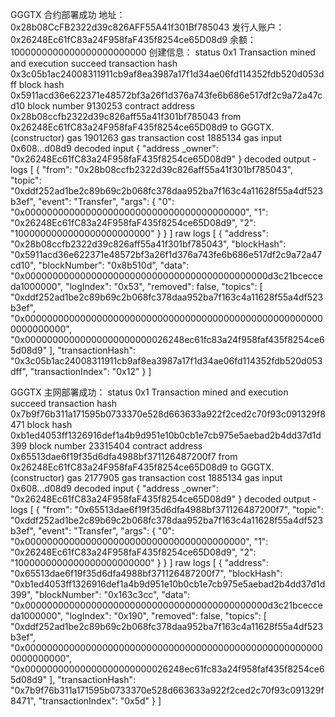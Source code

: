 GGGTX 合约部署成功
地址：0x28b08CcFB2322d39c826AFF55A41f301Bf785043
发行人账户：0x26248Ec61fC83a24F958faF435f8254ce65D08d9
余额：1000000000000000000000000
创建信息：
status	0x1 Transaction mined and execution succeed
transaction hash	0x3c05b1ac24008311911cb9af8ea3987a17f1d34ae06fd114352fdb520d053dff
block hash	0x5911acd36e622371e48572bf3a26f1d376a743fe6b686e517df2c9a72a47cd10
block number	9130253
contract address	0x28b08ccfb2322d39c826aff55a41f301bf785043
from	0x26248Ec61fC83a24F958faF435f8254ce65D08d9
to	GGGTX.(constructor)
gas	1901263 gas
transaction cost	1885134 gas 
input	0x608...d08d9
decoded input	{
	"address _owner": "0x26248Ec61fC83a24F958faF435f8254ce65D08d9"
}
decoded output	 - 
logs	[
	{
		"from": "0x28b08ccfb2322d39c826aff55a41f301bf785043",
		"topic": "0xddf252ad1be2c89b69c2b068fc378daa952ba7f163c4a11628f55a4df523b3ef",
		"event": "Transfer",
		"args": {
			"0": "0x0000000000000000000000000000000000000000",
			"1": "0x26248Ec61fC83a24F958faF435f8254ce65D08d9",
			"2": "1000000000000000000000000"
		}
	}
]
raw logs	[
  {
    "address": "0x28b08ccfb2322d39c826aff55a41f301bf785043",
    "blockHash": "0x5911acd36e622371e48572bf3a26f1d376a743fe6b686e517df2c9a72a47cd10",
    "blockNumber": "0x8b510d",
    "data": "0x00000000000000000000000000000000000000000000d3c21bcecceda1000000",
    "logIndex": "0x53",
    "removed": false,
    "topics": [
      "0xddf252ad1be2c89b69c2b068fc378daa952ba7f163c4a11628f55a4df523b3ef",
      "0x0000000000000000000000000000000000000000000000000000000000000000",
      "0x00000000000000000000000026248ec61fc83a24f958faf435f8254ce65d08d9"
    ],
    "transactionHash": "0x3c05b1ac24008311911cb9af8ea3987a17f1d34ae06fd114352fdb520d053dff",
    "transactionIndex": "0x12"
  }
]



GGGTX 主网部署成功：
status	0x1 Transaction mined and execution succeed
transaction hash	0x7b9f76b311a171595b0733370e528d663633a922f2ced2c70f93c091329f8471
block hash	0xb1ed4053ff1326916def1a4b9d951e10b0cb1e7cb975e5aebad2b4dd37d1d399
block number	23315404
contract address	0x65513dae6f19f35d6dfa4988bf371126487200f7
from	0x26248Ec61fC83a24F958faF435f8254ce65D08d9
to	GGGTX.(constructor)
gas	2177905 gas
transaction cost	1885134 gas 
input	0x608...d08d9
decoded input	{
	"address _owner": "0x26248Ec61fC83a24F958faF435f8254ce65D08d9"
}
decoded output	 - 
logs	[
	{
		"from": "0x65513dae6f19f35d6dfa4988bf371126487200f7",
		"topic": "0xddf252ad1be2c89b69c2b068fc378daa952ba7f163c4a11628f55a4df523b3ef",
		"event": "Transfer",
		"args": {
			"0": "0x0000000000000000000000000000000000000000",
			"1": "0x26248Ec61fC83a24F958faF435f8254ce65D08d9",
			"2": "1000000000000000000000000"
		}
	}
]
raw logs	[
  {
    "address": "0x65513dae6f19f35d6dfa4988bf371126487200f7",
    "blockHash": "0xb1ed4053ff1326916def1a4b9d951e10b0cb1e7cb975e5aebad2b4dd37d1d399",
    "blockNumber": "0x163c3cc",
    "data": "0x00000000000000000000000000000000000000000000d3c21bcecceda1000000",
    "logIndex": "0x190",
    "removed": false,
    "topics": [
      "0xddf252ad1be2c89b69c2b068fc378daa952ba7f163c4a11628f55a4df523b3ef",
      "0x0000000000000000000000000000000000000000000000000000000000000000",
      "0x00000000000000000000000026248ec61fc83a24f958faf435f8254ce65d08d9"
    ],
    "transactionHash": "0x7b9f76b311a171595b0733370e528d663633a922f2ced2c70f93c091329f8471",
    "transactionIndex": "0x5d"
  }
]